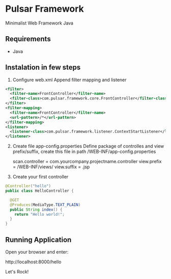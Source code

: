 Pulsar Framework
================

Minimalist Web Framework Java

Requirements
------------

 - Java 

Instalation in few steps
------------------------

 1. Configure web.xml
Append filter mapping and listener

```xml
<filter>
  <filter-name>FrontController</filter-name>
  <filter-class>com.pulsar.framework.core.FrontController</filter-class>
</filter>
<filter-mapping>
  <filter-name>FrontController</filter-name>
  <url-pattern>/*</url-pattern>
</filter-mapping>
<listener>
  <listener-class>com.pulsar.framework.listener.ContextStartListener</listener-class>
</listener>
```
 2. Create file app-config.properties
Define package of controlles and view prefix/suffix, create this file in path /WEB-INF/app-config.properties

    scan.controller =   com.yourcompany.projectname.controller
    view.prefix     =   /WEB-INF/views/
    view.suffix     =   .jsp

 3. Create your first controller

```java
@Controller("hello")
public class HelloController {

  @GET
  @Produces(MediaType.TEXT_PLAIN)
  public String index() {
    return "Hello world!";
  }
}
```
Running Application
-------------------

Open your browser and enter:

  http://localhost:8000/hello

Let's Rock!